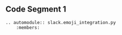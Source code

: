 ```{include} README.md
```

## Code Segment 1

```{eval-rst}
.. automodule:: slack.emoji_integration.py
    :members:
```